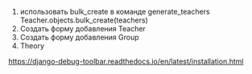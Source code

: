 1. использовать bulk_create в команде generate_teachers Teacher.objects.bulk_create(teachers)
2. Создать форму добавления Teacher
3. Создать форму добавления Group
4. Theory

https://django-debug-toolbar.readthedocs.io/en/latest/installation.html
